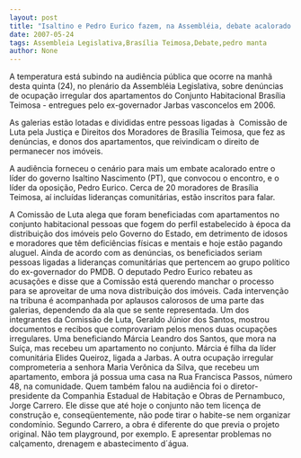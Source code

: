 ```yaml
---
layout: post
title: "Isaltino e Pedro Eurico fazem, na Assembléia, debate acalorado sobre Brasília Teimosa"
date: 2007-05-24
tags: Assembleia Legislativa,Brasília Teimosa,Debate,pedro manta
author: None
---
```

A temperatura est&aacute; subindo na audi&ecirc;ncia p&uacute;blica que ocorre na manh&atilde; desta quinta (24), no plen&aacute;rio da Assembl&eacute;ia Legislativa, sobre den&uacute;ncias de ocupa&ccedil;&atilde;o irregular dos apartamentos do Conjunto Habitacional Bras&iacute;lia Teimosa - entregues pelo ex-governador Jarbas vasconcelos em 2006.

As galerias est&atilde;o lotadas e divididas entre pessoas ligadas &agrave;&nbsp;&nbsp;Comiss&atilde;o de Luta pela Justi&ccedil;a e Direitos dos Moradores de Bras&iacute;lia Teimosa, que fez as den&uacute;ncias, e&nbsp;donos dos apartamentos, que&nbsp;reivindicam o direito de permanecer nos im&oacute;veis.&nbsp;

A audi&ecirc;ncia forneceu o cen&aacute;rio para mais um embate&nbsp;acalorado entre o l&iacute;der do governo Isaltino Nascimento (PT), que convocou o encontro, e o l&iacute;der da oposi&ccedil;&atilde;o, Pedro Eurico. Cerca de 20 moradores de Bras&iacute;lia Teimosa, a&iacute; inclu&iacute;das lideran&ccedil;as comunit&aacute;rias, est&atilde;o inscritos para falar.

A Comiss&atilde;o de Luta alega que foram beneficiadas com apartamentos no conjunto habitacional pessoas que fogem do perfil estabelecido &agrave; &eacute;poca da distribui&ccedil;&atilde;o dos im&oacute;veis pelo Governo do Estado, em detrimento de idosos e moradores que t&ecirc;m defici&ecirc;ncias f&iacute;sicas e mentais e hoje est&atilde;o pagando aluguel. 
Ainda de acordo com as den&uacute;ncias, os beneficiados seriam pessoas ligadas&nbsp;a lideran&ccedil;as comunit&aacute;rias que pertencem ao grupo pol&iacute;tico do ex-governador do PMDB. O deputado Pedro Eurico rebateu as acusa&ccedil;&otilde;es e disse que a Comiss&atilde;o est&aacute; querendo manchar o processo para se&nbsp;aproveitar de uma nova distribui&ccedil;&atilde;o dos im&oacute;veis.
Cada interven&ccedil;&atilde;o na tribuna &eacute; acompanhada por aplausos calorosos de uma parte das galerias, dependendo da ala que se sente representada.
Um dos integrantes da Comiss&atilde;o de Luta, Geraldo J&uacute;nior dos Santos, mostrou documentos e recibos que comprovariam pelos menos duas ocupa&ccedil;&otilde;es irregulares. Uma beneficiando M&aacute;rcia Leandro dos Santos, que mora na Su&iacute;&ccedil;a, mas recebeu um apartamento no conjunto. M&aacute;rcia &eacute; filha da l&iacute;der comunit&aacute;ria Elides Queiroz, ligada a Jarbas. A outra ocupa&ccedil;&atilde;o irregular comprometeria a senhora&nbsp;Maria Ver&ocirc;nica da Silva, que recebeu um apartamento, embora j&aacute; possua uma casa na Rua Francisca Passos, n&uacute;mero 48, na comunidade.
Quem tamb&eacute;m falou na audi&ecirc;ncia foi&nbsp;o diretor-presidente da Companhia Estadual de Habita&ccedil;&atilde;o e Obras de Pernambuco, Jorge Carrero. Ele disse que at&eacute; hoje o conjunto n&atilde;o tem licen&ccedil;a de constru&ccedil;&atilde;o e, conseq&uuml;entemente, n&atilde;o pode tirar o habite-se nem organizar condom&iacute;nio.
Segundo Carrero, a obra &eacute; diferente do que previa o projeto original. N&atilde;o tem playground, por exemplo. E apresentar problemas no cal&ccedil;amento, drenagem e abastecimento d&acute;&aacute;gua.
 